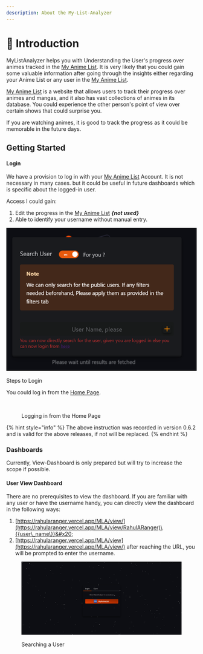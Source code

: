 ```yaml
---
description: About the My-List-Analyzer
---
```


# 🍊 Introduction

MyListAnalyzer helps you with Understanding the User's progress over animes tracked in the [My Anime List](https://myanimelist.net/). It is very likely that you could gain some valuable information after going through the insights either regarding your Anime List or any user in the [My Anime List](https://myanimelist.net/).

[My Anime List](https://myanimelist.net/) is a website that allows users to track their progress over animes and mangas, and it also has vast collections of animes in its database. You could experience the other person's point of view over certain shows that could surprise you.

If you are watching animes, it is good to track the progress as it could be memorable in the future days.

## Getting Started

#### Login

We have a provision to log in with your [My Anime List](https://myanimelist.net/) Account. It is not necessary in many cases. but it could be useful in future dashboards which is specific about the logged-in user.

Access I could gain:

1. Edit the progress in the [My Anime List](https://myanimelist.net/) _**{not used}**_
2. Able to identify your username without manual entry.

![](.gitbook/assets/image.png)



Steps to Login

You could log in from the [Home Page](https://rahularanger.vercel.app/MLA/).

<figure><img src=".gitbook/assets/logged_in.gif" alt=""><figcaption><p>Logging in from the Home Page</p></figcaption></figure>

{% hint style="info" %}
The above instruction was recorded in version 0.6.2 and is valid for the above releases, if not will be replaced.
{% endhint %}

### Dashboards

Currently, View-Dashboard is only prepared but will try to increase the scope if possible.

#### User View Dashboard

There are no prerequisites to view the dashboard. If you are familiar with any user or have the username handy, you can directly view the dashboard in the following ways:

1. [https://rahularanger.vercel.app/MLA/view/](https://rahularanger.vercel.app/MLA/view/RahulARanger)\{{user\_name\}}&#x20;
2. [https://rahularanger.vercel.app/MLA/view](https://rahularanger.vercel.app/MLA/view/) after reaching the URL, you will be prompted to enter the username.

<figure><img src=".gitbook/assets/searched (1).gif" alt=""><figcaption><p>Searching a User</p></figcaption></figure>

